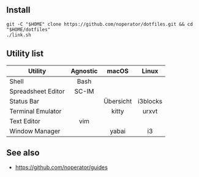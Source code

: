 ## Install
```
git -C "$HOME" clone https://github.com/noperator/dotfiles.git && cd "$HOME/dotfiles"
./link.sh
```

## Utility list

| Utility            | Agnostic | macOS     | Linux    |
| ---                | :---:    | :---:     | :---:    |
| Shell              | Bash     |           |          |
| Spreadsheet Editor | SC-IM    |           |          |
| Status Bar         |          | Übersicht | i3blocks |
| Terminal Emulator  |          | kitty     | urxvt    |
| Text Editor        | vim      |           |          |
| Window Manager     |          | yabai     | i3       |

## See also
- https://github.com/noperator/guides

